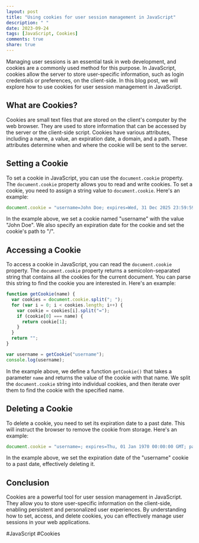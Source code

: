 ```yaml
---
layout: post
title: "Using cookies for user session management in JavaScript"
description: " "
date: 2023-09-24
tags: [JavaScript, Cookies]
comments: true
share: true
---
```


Managing user sessions is an essential task in web development, and cookies are a commonly used method for this purpose. In JavaScript, cookies allow the server to store user-specific information, such as login credentials or preferences, on the client-side. In this blog post, we will explore how to use cookies for user session management in JavaScript.

## What are Cookies?

Cookies are small text files that are stored on the client's computer by the web browser. They are used to store information that can be accessed by the server or the client-side script. Cookies have various attributes, including a name, a value, an expiration date, a domain, and a path. These attributes determine when and where the cookie will be sent to the server.

## Setting a Cookie

To set a cookie in JavaScript, you can use the `document.cookie` property. The `document.cookie` property allows you to read and write cookies. To set a cookie, you need to assign a string value to `document.cookie`. Here's an example:

```javascript
document.cookie = "username=John Doe; expires=Wed, 31 Dec 2025 23:59:59 GMT; path=/";
```

In the example above, we set a cookie named "username" with the value "John Doe". We also specify an expiration date for the cookie and set the cookie's path to "/".

## Accessing a Cookie

To access a cookie in JavaScript, you can read the `document.cookie` property. The `document.cookie` property returns a semicolon-separated string that contains all the cookies for the current document. You can parse this string to find the cookie you are interested in. Here's an example:

```javascript
function getCookie(name) {
  var cookies = document.cookie.split("; ");
  for (var i = 0; i < cookies.length; i++) {
    var cookie = cookies[i].split("=");
    if (cookie[0] === name) {
      return cookie[1];
    }
  }
  return "";
}

var username = getCookie("username");
console.log(username);
```

In the example above, we define a function `getCookie()` that takes a parameter `name` and returns the value of the cookie with that name. We split the `document.cookie` string into individual cookies, and then iterate over them to find the cookie with the specified name.

## Deleting a Cookie

To delete a cookie, you need to set its expiration date to a past date. This will instruct the browser to remove the cookie from storage. Here's an example:

```javascript
document.cookie = "username=; expires=Thu, 01 Jan 1970 00:00:00 GMT; path=/";
```

In the example above, we set the expiration date of the "username" cookie to a past date, effectively deleting it.

## Conclusion

Cookies are a powerful tool for user session management in JavaScript. They allow you to store user-specific information on the client-side, enabling persistent and personalized user experiences. By understanding how to set, access, and delete cookies, you can effectively manage user sessions in your web applications.

#JavaScript #Cookies